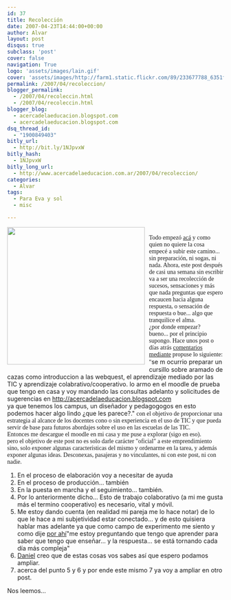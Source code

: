 ```yaml
---
id: 37
title: Recolección
date: 2007-04-23T14:44:00+00:00
author: Alvar
layout: post
disqus: true
subclass: 'post'
cover: false
navigation: True
logo: 'assets/images/lain.gif'
cover: 'assets/images/http://farm1.static.flickr.com/89/233677788_6351f0e5fa.jpg'
permalink: /2007/04/recoleccion/
blogger_permalink:
  - /2007/04/recoleccin.html
  - /2007/04/recoleccin.html
blogger_blog:
  - acercadelaeducacion.blogspot.com
  - acercadelaeducacion.blogspot.com
dsq_thread_id:
  - "1900849403"
bitly_url:
  - http://bit.ly/1NJpvxW
bitly_hash:
  - 1NJpvxW
bitly_long_url:
  - http://www.acercadelaeducacion.com.ar/2007/04/recoleccion/
categories:
  - Alvar
tags:
  - Para Eva y sol
  - misc

---
```

<a href="http://farm1.static.flickr.com/89/233677788_6351f0e5fa.jpg?v=0"><img style="float:left;cursor:pointer;width:320px;margin:0 10px 10px 0;" src="http://farm1.static.flickr.com/89/233677788_6351f0e5fa.jpg?v=0" alt="" border="0" /></a><br /><span style="font-family:verdana;">Todo empezó <a href="http://karpicius.freeflux.net/blog/archive/2007/04/10/curso-web-2-0-para-docentes-en-abril.html#comments">acá</a> y como quien no quiere la cosa empecé a subir este camino... sin preparación, ni sogas, ni nada. Ahora, este post después de casi una semana sin escribir va a ser una recolección de sucesos, sensaciones y más que nada preguntas que espero encaucen hacia alguna respuesta, o sensación de respuesta o bue... algo que tranquilice el alma.</span><br /><span style="font-family:verdana;">¿por donde empezar?</span><br /><span style="font-family:verdana;">bueno... por el principio supongo.  Hace unos post  o días atrás <a href="http://karpicius.freeflux.net/blog/archive/2007/04/10/curso-web-2-0-para-docentes-en-abril.html">comentarios mediante</a> propuse lo siguiente: "</span>se m ocurrio preparar un cursillo sobre aramado de cazas como introduccion a las webquest, el aprendizaje mediado por las TIC y aprendizaje colabrativo/cooperativo. lo armo en el moodle de prueba que tengo en casa y voy mandando las consultas adelanto y solicitudes de sugerencias en <a href="http://acercadelaeducacion.blogspot.com/">http://acercadelaeducacion.blogspot.com</a><br />ya que tenemos los campus, un diseñador y pedagogogos en esto podemos hacer algo lindo ¿que les parece?." <span style="font-family:verdana;">con el objetivo de proporcionar una estrategia al alcance de los docentes cono o sin experiencia en el uso de TIC y que pueda servir de base para futuros abordajes sobre el uso en las escuelas de las TIC.</span><br /><span style="font-family:verdana;">Entonces me descargue el moodle en mi casa y me puse a explorar (sigo en eso).</span><br /><span style="font-family:verdana;">pero el objetivo de este post no es solo darle carácter "oficial" a este emprendimiento sino, solo exponer algunas características del mismo y ordenarme en la tarea, y además exponer algunas ideas. Desconexas, pasajeras y no vinculantes, ni con este post, ni con nadie.</span><br /><ol><li>En el proceso de elaboración voy a necesitar de ayuda</li><li>En el proceso de producción... también</li><li>En la puesta en marcha y el seguimiento... también.</li><li>Por lo anteriormente dicho... Esto de trabajo colaborativo (a mi me gusta más el termino cooperativo) es necesario, vital y  móvil.</li><li>Me estoy dando cuenta (en realidad mi pareja me lo hace notar) de lo que le hace a mi subjetividad estar conectado... y de esto quisiera hablar mas adelante ya que como campo de experimento me siento y  como dije <a href="http://karpicius.freeflux.net/blog/archive/2007/04/18/de-premios-y-castigos.html#comments">por ahí</a>"me estoy preguntando que tengo que aprender para saber que tengo que enseñar... y la respuesta... se está tornando cada día más compleja"</li><li><a href="http://danielkaar.wordpress.com/">Daniel</a>  creo que de estas cosas vos sabes así que espero podamos ampliar.</li><li>acerca del punto 5 y 6 y por ende este mismo 7 ya voy a ampliar en otro post.</li></ol>Nos leemos...<a href="void(0)"><span></span></a><span style="font-family:verdana;"><br /></span>
